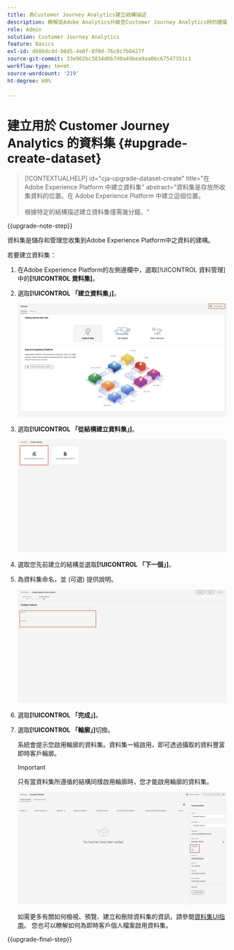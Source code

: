 ```yaml
---
title: 為Customer Journey Analytics建立結構描述
description: 瞭解從Adobe Analytics升級至Customer Journey Analytics時的建議路徑
role: Admin
solution: Customer Journey Analytics
feature: Basics
exl-id: d686dcdd-08d5-4e8f-8f0d-76c8c7b0427f
source-git-commit: 33e962bc3834d6b7d0a49bea9aa06c67547351c1
workflow-type: tm+mt
source-wordcount: '219'
ht-degree: 60%

---
```


# 建立用於 Customer Journey Analytics 的資料集 {#upgrade-create-dataset}

<!-- markdownlint-disable MD034 -->

>[!CONTEXTUALHELP]
>id="cja-upgrade-dataset-create"
>title="在 Adobe Experience Platform 中建立資料集"
>abstract="資料集是存放所收集資料的位置。在 Adobe Experience Platform 中建立這個位置。<br><br>根據特定的結構描述建立資料集僅需幾分鐘。"

<!-- markdownlint-enable MD034 -->

{{upgrade-note-step}}

<!-- Should we single source this instead of duplicate it? The following steps were copied from: /help/data-ingestion/aepwebsdk.md-->

資料集是儲存和管理您收集到Adobe Experience Platform中之資料的建構。

若要建立資料集：

1. 在Adobe Experience Platform的左側邊欄中，選取[!UICONTROL 資料管理]中的&#x200B;**[!UICONTROL 資料集]**。

1. 選取&#x200B;**[!UICONTROL 「建立資料集」]**。

   ![建立資料集](assets/create-dataset.png)

1. 選取&#x200B;**[!UICONTROL 「從結構建立資料集」]**。

   ![從結構建立資料集](assets/create-dataset-from-schema.png)

1. 選取您先前建立的結構並選取&#x200B;**[!UICONTROL 「下一個」]**。

1. 為資料集命名，並 (可選) 提供說明。

   ![命名資料集](assets/name-your-datatest.png)

1. 選取&#x200B;**[!UICONTROL 「完成」]**。

1. 選取&#x200B;**[!UICONTROL 「輪廓」]**&#x200B;切換。

   系統會提示您啟用輪廓的資料集。資料集一經啟用，即可透過攝取的資料豐富即時客戶輪廓。

   >[!IMPORTANT]
   >
   >    只有當資料集所遵循的結構同樣啟用輪廓時，您才能啟用輪廓的資料集。

   ![啟用輪廓結構](assets/aepwebsdk-dataset-profile.png)

   如需更多有關如何檢視、預覽、建立和刪除資料集的資訊，請參閱[資料集UI指南](https://experienceleague.adobe.com/docs/experience-platform/catalog/datasets/user-guide.html?lang=zh-Hant)。 您也可以瞭解如何為即時客戶個人檔案啟用資料集。

{{upgrade-final-step}}

